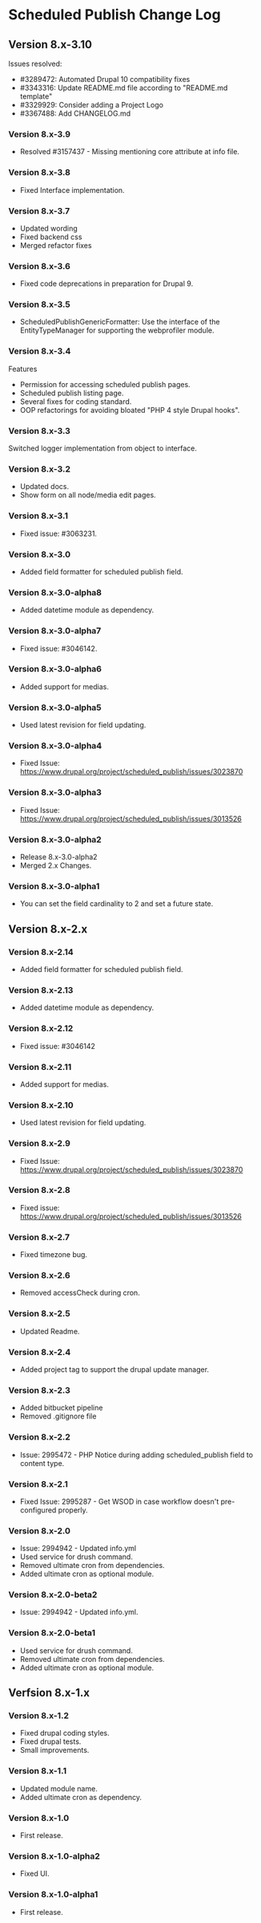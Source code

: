 # Scheduled Publish Change Log

## Version 8.x-3.10

Issues resolved:
- #3289472: Automated Drupal 10 compatibility fixes
- #3343316: Update README.md file according to "README.md template"
- #3329929: Consider adding a Project Logo
- #3367488: Add CHANGELOG.md

### Version 8.x-3.9

- Resolved #3157437 - Missing mentioning core attribute at info file.

### Version 8.x-3.8

- Fixed Interface implementation.

### Version 8.x-3.7

- Updated wording
- Fixed backend css
- Merged refactor fixes

### Version 8.x-3.6

- Fixed code deprecations in preparation for Drupal 9.

### Version 8.x-3.5

- ScheduledPublishGenericFormatter: Use the interface of the EntityTypeManager for supporting the webprofiler module.

### Version 8.x-3.4

Features

- Permission for accessing scheduled publish pages.
- Scheduled publish listing page.
- Several fixes for coding standard.
- OOP refactorings for avoiding bloated "PHP 4 style Drupal hooks".

### Version 8.x-3.3

Switched logger implementation from object to interface.

### Version 8.x-3.2

- Updated docs.
- Show form on all node/media edit pages.

### Version 8.x-3.1

- Fixed issue: #3063231.

### Version 8.x-3.0

- Added field formatter for scheduled publish field.

### Version 8.x-3.0-alpha8

- Added datetime module as dependency.

### Version 8.x-3.0-alpha7

- Fixed issue: #3046142.

### Version 8.x-3.0-alpha6

- Added support for medias.

### Version 8.x-3.0-alpha5

- Used latest revision for field updating.

### Version 8.x-3.0-alpha4

- Fixed Issue: https://www.drupal.org/project/scheduled_publish/issues/3023870

### Version 8.x-3.0-alpha3

- Fixed Issue: https://www.drupal.org/project/scheduled_publish/issues/3013526

### Version 8.x-3.0-alpha2

- Release 8.x-3.0-alpha2
- Merged 2.x Changes.

### Version 8.x-3.0-alpha1

- You can set the field cardinality to 2 and set a future state.


## Version 8.x-2.x

### Version 8.x-2.14

- Added field formatter for scheduled publish field.

### Version 8.x-2.13

- Added datetime module as dependency.

### Version 8.x-2.12

- Fixed issue: #3046142

### Version 8.x-2.11

- Added support for medias.

### Version 8.x-2.10

- Used latest revision for field updating.

### Version 8.x-2.9

- Fixed Issue: https://www.drupal.org/project/scheduled_publish/issues/3023870

### Version 8.x-2.8

- Fixed issue: https://www.drupal.org/project/scheduled_publish/issues/3013526

### Version 8.x-2.7

- Fixed timezone bug.

### Version 8.x-2.6

- Removed accessCheck during cron.

### Version 8.x-2.5

- Updated Readme.

### Version 8.x-2.4

- Added project tag to support the drupal update manager.

### Version 8.x-2.3

- Added bitbucket pipeline
- Removed .gitignore file

### Version 8.x-2.2

- Issue: 2995472 - PHP Notice during adding scheduled_publish field to content type.

### Version 8.x-2.1

- Fixed Issue: 2995287 - Get WSOD in case workflow doesn't pre-configured properly.

### Version 8.x-2.0

- Issue: 2994942 - Updated info.yml
- Used service for drush command.
- Removed ultimate cron from dependencies.
- Added ultimate cron as optional module.

### Version 8.x-2.0-beta2

- Issue: 2994942 - Updated info.yml.

### Version 8.x-2.0-beta1

- Used service for drush command.
- Removed ultimate cron from dependencies.
- Added ultimate cron as optional module.


## Verfsion 8.x-1.x

### Version 8.x-1.2

- Fixed drupal coding styles.
- Fixed drupal tests.
- Small improvements.

### Version 8.x-1.1

- Updated module name.
- Added ultimate cron as dependency.

### Version 8.x-1.0

- First release.

### Version 8.x-1.0-alpha2

- Fixed UI.

### Version 8.x-1.0-alpha1

- First release.
